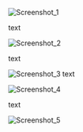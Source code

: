 ![Screenshot_1](https://github.com/smallrus-web/prz2/assets/71121962/ecd8d5aa-006c-41a0-a9c3-bbd3a4e877a8)

text


![Screenshot_2](https://github.com/smallrus-web/prz2/assets/71121962/92ba33b4-e101-4d0e-a787-72cac2450e22)

text


![Screenshot_3](https://github.com/smallrus-web/prz2/assets/71121962/496c17e5-0e25-401d-a2a9-5d75549b9c0d)
text



![Screenshot_4](https://github.com/smallrus-web/prz2/assets/71121962/5b066c6b-23e2-4a49-ad03-e743996142e4)

text


![Screenshot_5](https://github.com/smallrus-web/prz2/assets/71121962/15b7886a-6bf4-4644-ad74-078d63ccbbed)

